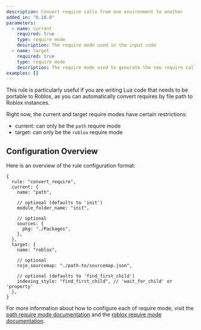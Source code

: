 ```yaml
---
description: Convert require calls from one environment to another
added_in: "0.10.0"
parameters:
  - name: current
    required: true
    type: require mode
    description: The require mode used in the input code
  - name: target
    required: true
    type: require mode
    description: The require mode used to generate the new require calls
examples: []
---
```


This rule is particularly useful if you are writing Lua code that needs to be portable to Roblox, as you can automatically convert requires by file path to Roblox instances.

Right now, the current and target require modes have certain restrictions:

- current: can only be the `path` require mode
- target: can only be the `roblox` require mode

## Configuration Overview

Here is an overview of the rule configuration format:

```json5
{
  rule: "convert_require",
  current: {
    name: "path",

    // optional (defaults to 'init')
    module_folder_name: "init",

    // optional
    sources: {
      pkg: "./Packages",
    },
  },
  target: {
    name: "roblox",

    // optional
    rojo_sourcemap: "./path-to/sourcemap.json",

    // optional (defaults to 'find_first_child')
    indexing_style: "find_first_child", // 'wait_for_child' or 'property'
  },
}
```

For more information about how to configure each of require mode, visit the [path require mode documentation](/docs/path-require-mode/) and the [roblox require mode documentation](/docs/roblox-require-mode/).
